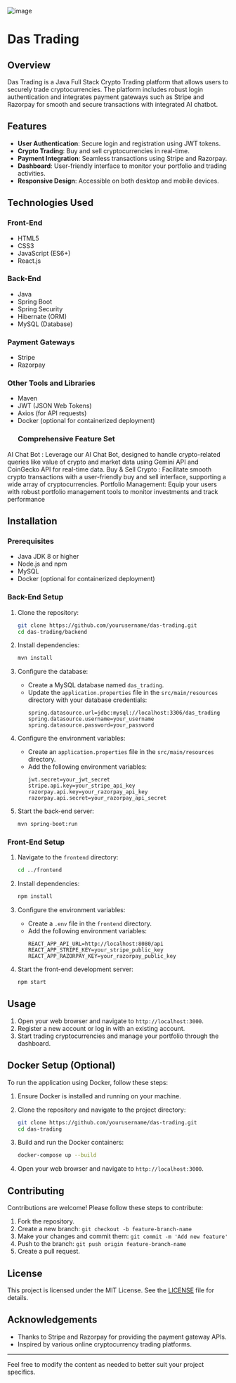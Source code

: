 ![image](https://github.com/user-attachments/assets/3f7393c8-4b87-4b8b-9662-5411c45602b8)



# Das Trading

## Overview
Das Trading is a Java Full Stack Crypto Trading platform that allows users to securely trade cryptocurrencies. The platform includes robust login authentication and integrates payment gateways such as Stripe and Razorpay for smooth and secure transactions with integrated AI chatbot.

## Features
- **User Authentication**: Secure login and registration using JWT tokens.
- **Crypto Trading**: Buy and sell cryptocurrencies in real-time.
- **Payment Integration**: Seamless transactions using Stripe and Razorpay.
- **Dashboard**: User-friendly interface to monitor your portfolio and trading activities.
- **Responsive Design**: Accessible on both desktop and mobile devices.

## Technologies Used
### Front-End
- HTML5
- CSS3
- JavaScript (ES6+)
- React.js

### Back-End
- Java
- Spring Boot
- Spring Security
- Hibernate (ORM)
- MySQL (Database)

### Payment Gateways
- Stripe
- Razorpay

### Other Tools and Libraries
- Maven
- JWT (JSON Web Tokens)
- Axios (for API requests)
- Docker (optional for containerized deployment)
  ### Comprehensive Feature Set


AI Chat Bot : Leverage our AI Chat Bot, designed to handle crypto-related queries like value of crypto and market data using Gemini API and CoinGecko API for real-time data.
Buy & Sell Crypto : Facilitate smooth crypto transactions with a user-friendly buy and sell interface, supporting a wide array of cryptocurrencies.
Portfolio Management: Equip your users with robust portfolio management tools to monitor investments and track performance

## Installation
### Prerequisites
- Java JDK 8 or higher
- Node.js and npm
- MySQL
- Docker (optional for containerized deployment)

### Back-End Setup
1. Clone the repository:
   ```bash
   git clone https://github.com/yourusername/das-trading.git
   cd das-trading/backend
   ```

2. Install dependencies:
   ```bash
   mvn install
   ```

3. Configure the database:
   - Create a MySQL database named `das_trading`.
   - Update the `application.properties` file in the `src/main/resources` directory with your database credentials:
     ```
     spring.datasource.url=jdbc:mysql://localhost:3306/das_trading
     spring.datasource.username=your_username
     spring.datasource.password=your_password
     ```

4. Configure the environment variables:
   - Create an `application.properties` file in the `src/main/resources` directory.
   - Add the following environment variables:
     ```
     jwt.secret=your_jwt_secret
     stripe.api.key=your_stripe_api_key
     razorpay.api.key=your_razorpay_api_key
     razorpay.api.secret=your_razorpay_api_secret
     ```

5. Start the back-end server:
   ```bash
   mvn spring-boot:run
   ```

### Front-End Setup
1. Navigate to the `frontend` directory:
   ```bash
   cd ../frontend
   ```

2. Install dependencies:
   ```bash
   npm install
   ```

3. Configure the environment variables:
   - Create a `.env` file in the `frontend` directory.
   - Add the following environment variables:
     ```
     REACT_APP_API_URL=http://localhost:8080/api
     REACT_APP_STRIPE_KEY=your_stripe_public_key
     REACT_APP_RAZORPAY_KEY=your_razorpay_public_key
     ```

4. Start the front-end development server:
   ```bash
   npm start
   ```

## Usage
1. Open your web browser and navigate to `http://localhost:3000`.
2. Register a new account or log in with an existing account.
3. Start trading cryptocurrencies and manage your portfolio through the dashboard.

## Docker Setup (Optional)
To run the application using Docker, follow these steps:

1. Ensure Docker is installed and running on your machine.

2. Clone the repository and navigate to the project directory:
   ```bash
   git clone https://github.com/yourusername/das-trading.git
   cd das-trading
   ```

3. Build and run the Docker containers:
   ```bash
   docker-compose up --build
   ```

4. Open your web browser and navigate to `http://localhost:3000`.

## Contributing
Contributions are welcome! Please follow these steps to contribute:

1. Fork the repository.
2. Create a new branch: `git checkout -b feature-branch-name`
3. Make your changes and commit them: `git commit -m 'Add new feature'`
4. Push to the branch: `git push origin feature-branch-name`
5. Create a pull request.

## License
This project is licensed under the MIT License. See the [LICENSE](LICENSE) file for details.

## Acknowledgements
- Thanks to Stripe and Razorpay for providing the payment gateway APIs.
- Inspired by various online cryptocurrency trading platforms.

---

Feel free to modify the content as needed to better suit your project specifics.
